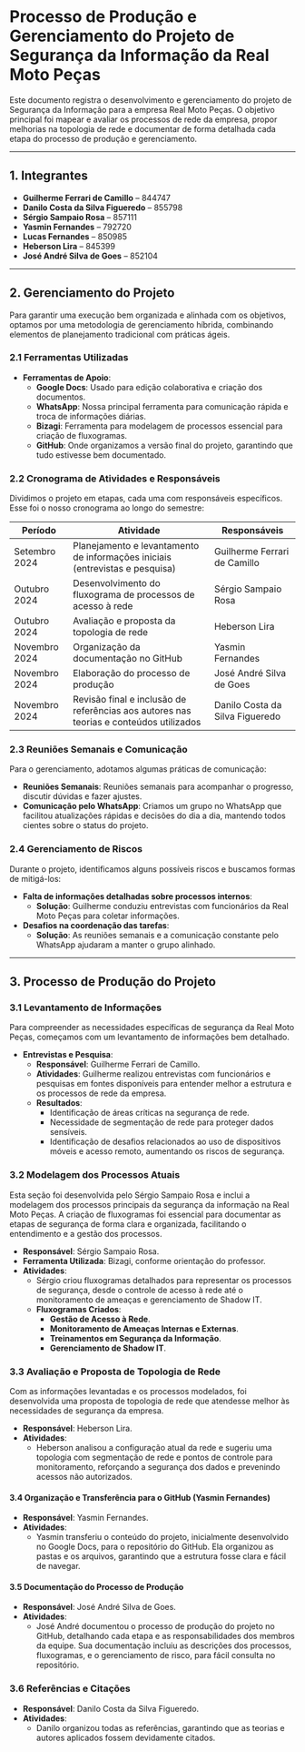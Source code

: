 # Processo de Produção e Gerenciamento do Projeto de Segurança da Informação da Real Moto Peças

Este documento registra o desenvolvimento e gerenciamento do projeto de Segurança da Informação para a empresa Real Moto Peças. O objetivo principal foi mapear e avaliar os processos de rede da empresa, propor melhorias na topologia de rede e documentar de forma detalhada cada etapa do processo de produção e gerenciamento.

---

## 1. Integrantes

- **Guilherme Ferrari de Camillo** – 844747
- **Danilo Costa da Silva Figueredo** – 855798
- **Sérgio Sampaio Rosa** – 857111
- **Yasmin Fernandes** – 792720
- **Lucas Fernandes** – 850985
- **Heberson Lira** – 845399
- **José André Silva de Goes** – 852104

---

## 2. Gerenciamento do Projeto

Para garantir uma execução bem organizada e alinhada com os objetivos, optamos por uma metodologia de gerenciamento híbrida, combinando elementos de planejamento tradicional com práticas ágeis.

### 2.1 Ferramentas Utilizadas

- **Ferramentas de Apoio**:
  - **Google Docs**: Usado para edição colaborativa e criação dos documentos.
  - **WhatsApp**: Nossa principal ferramenta para comunicação rápida e troca de informações diárias.
  - **Bizagi**: Ferramenta para modelagem de processos essencial para criação de fluxogramas.
  - **GitHub**: Onde organizamos a versão final do projeto, garantindo que tudo estivesse bem documentado.

### 2.2 Cronograma de Atividades e Responsáveis

Dividimos o projeto em etapas, cada uma com responsáveis específicos. Esse foi o nosso cronograma ao longo do semestre:

| **Período**       | **Atividade**                                                                          | **Responsáveis**                      |
|-------------------|----------------------------------------------------------------------------------------|---------------------------------------|
| Setembro 2024    | Planejamento e levantamento de informações iniciais (entrevistas e pesquisa)            | Guilherme Ferrari de Camillo          |
| Outubro 2024     | Desenvolvimento do fluxograma de processos de acesso à rede                             | Sérgio Sampaio Rosa                   |
| Outubro 2024     | Avaliação e proposta da topologia de rede                                               | Heberson Lira                         |
| Novembro 2024    | Organização da documentação no GitHub                                                   | Yasmin Fernandes                      |
| Novembro 2024    | Elaboração do processo de produção                                                      | José André Silva de Goes              |
| Novembro 2024    | Revisão final e inclusão de referências aos autores nas teorias e conteúdos utilizados  | Danilo Costa da Silva Figueredo       |

### 2.3 Reuniões Semanais e Comunicação

Para o gerenciamento, adotamos algumas práticas de comunicação:

- **Reuniões Semanais**: Reuniões semanais para acompanhar o progresso, discutir dúvidas e fazer ajustes.
- **Comunicação pelo WhatsApp**: Criamos um grupo no WhatsApp que facilitou atualizações rápidas e decisões do dia a dia, mantendo todos cientes sobre o status do projeto.

### 2.4 Gerenciamento de Riscos

Durante o projeto, identificamos alguns possíveis riscos e buscamos formas de mitigá-los:

- **Falta de informações detalhadas sobre processos internos**:
  - **Solução**: Guilherme conduziu entrevistas com funcionários da Real Moto Peças para coletar informações.
- **Desafios na coordenação das tarefas**:
  - **Solução**: As reuniões semanais e a comunicação constante pelo WhatsApp ajudaram a manter o grupo alinhado.
 
---

## 3. Processo de Produção do Projeto

### 3.1 Levantamento de Informações

Para compreender as necessidades específicas de segurança da Real Moto Peças, começamos com um levantamento de informações bem detalhado.

- **Entrevistas e Pesquisa**:
  - **Responsável**: Guilherme Ferrari de Camillo.
  - **Atividades**: Guilherme realizou entrevistas com funcionários e pesquisas em fontes disponíveis para entender melhor a estrutura e os processos de rede da empresa.
  - **Resultados**:
    - Identificação de áreas críticas na segurança de rede.
    - Necessidade de segmentação de rede para proteger dados sensíveis.
    - Identificação de desafios relacionados ao uso de dispositivos móveis e acesso remoto, aumentando os riscos de segurança.

### 3.2 Modelagem dos Processos Atuais

Esta seção foi desenvolvida pelo Sérgio Sampaio Rosa e inclui a modelagem dos processos principais da segurança da informação na Real Moto Peças. A criação de fluxogramas foi essencial para documentar as etapas de segurança de forma clara e organizada, facilitando o entendimento e a gestão dos processos.

- **Responsável**: Sérgio Sampaio Rosa.
- **Ferramenta Utilizada**: Bizagi, conforme orientação do professor.
- **Atividades**:
  - Sérgio criou fluxogramas detalhados para representar os processos de segurança, desde o controle de acesso à rede até o monitoramento de ameaças e gerenciamento de Shadow IT.
  - **Fluxogramas Criados**:
    - **Gestão de Acesso à Rede**.
    - **Monitoramento de Ameaças Internas e Externas**.
    - **Treinamentos em Segurança da Informação**.
    - **Gerenciamento de Shadow IT**.

### 3.3 Avaliação e Proposta de Topologia de Rede

Com as informações levantadas e os processos modelados, foi desenvolvida uma proposta de topologia de rede que atendesse melhor às necessidades de segurança da empresa.

- **Responsável**: Heberson Lira.
- **Atividades**:
  - Heberson analisou a configuração atual da rede e sugeriu uma topologia com segmentação de rede e pontos de controle para monitoramento, reforçando a segurança dos dados e prevenindo acessos não autorizados.

#### 3.4 Organização e Transferência para o GitHub (Yasmin Fernandes)

- **Responsável**: Yasmin Fernandes.
- **Atividades**:
  - Yasmin transferiu o conteúdo do projeto, inicialmente desenvolvido no Google Docs, para o repositório do GitHub. Ela organizou as pastas e os arquivos, garantindo que a estrutura fosse clara e fácil de navegar.

#### 3.5 Documentação do Processo de Produção

- **Responsável**: José André Silva de Goes.
- **Atividades**:
  - José André documentou o processo de produção do projeto no GitHub, detalhando cada etapa e as responsabilidades dos membros da equipe. Sua documentação incluiu as descrições dos processos, fluxogramas, e o gerenciamento de risco, para fácil consulta no repositório.

### 3.6 Referências e Citações

- **Responsável**: Danilo Costa da Silva Figueredo.
- **Atividades**:
  - Danilo organizou todas as referências, garantindo que as teorias e autores aplicados fossem devidamente citados.
